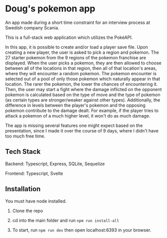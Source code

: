 # Doug's pokemon app

An app made during a short time constraint for an interview process at Swedish company Scania.

This is a full-stack web application which utilizes the PokéAPI.

In this app, it is possible to create and/or load a player save file. Upon creating a new player, the user is asked to pick a region and pokemon. The 27 starter pokemon from the 9 regions of the pokemon franchise are displayed. When the user picks a pokemon, they are then allowed to choose between all of the locations in that region, then all of that location's areas, where they will encounter a random pokemon. The pokemon encounter is selected out of a pool of only those pokemon which naturally appear in that location. The rarer the pokemon, the lower the chances of encountering it. Then, the user may start a fight where the damage inflicted on the opponent pokemon is calculated based on the type of move and the type of pokemon (as certain types are stronger/weaker against other types). Additionally, the difference in levels between the player's pokemon and the opposing pokemon contribute to the damage dealt. For example, if the player tries to attack a pokemon of a much higher level, it won't do as much damage.

The app is missing several features one might expect based on the presentation, since I made it over the course of 9 days, where I didn't have too much free time.

## Tech Stack

Backend: Typescript, Express, SQLite, Sequelize

Frontend: Typescript, Svelte

## Installation

You must have node installed.

1. Clone the repo

2. cd into the main folder and run `npm run install-all`

3. To start, run `npm run dev` then open localhost:6393 in your browser.